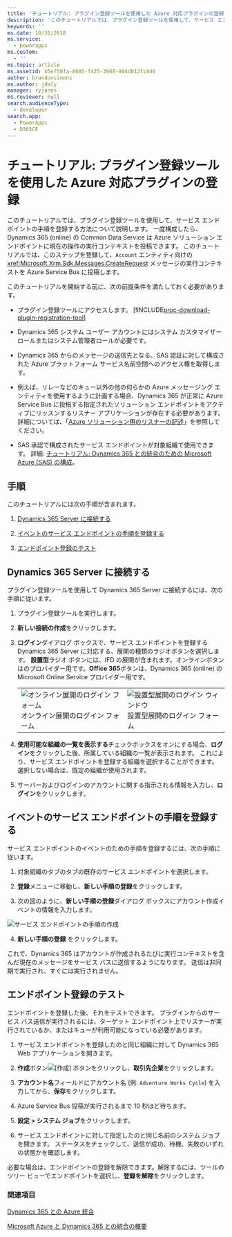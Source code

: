 ```yaml
---
title: 'チュートリアル: プラグイン登録ツールを使用した Azure 対応プラグインの登録 (Common Data Service) | Microsoft Docs'
description: 'このチュートリアルでは、プラグイン登録ツールを使用して、サービス エンドポイントの手順を登録する方法について説明します。 '
keywords: ''
ms.date: 10/31/2018
ms.service:
  - powerapps
ms.custom:
  - ''
ms.topic: article
ms.assetid: b5ef50fa-8085-f425-3968-804d012fc840
author: brandonsimons
ms.author: jdaly
manager: ryjones
ms.reviewer: null
search.audienceType:
  - developer
search.app:
  - PowerApps
  - D365CE
---
```


# <a name="tutorial-register-an-azure-aware-plug-in-using-the-plug-in-registration-tool"></a>チュートリアル: プラグイン登録ツールを使用した Azure 対応プラグインの登録

<!-- https://docs.microsoft.com/dynamics365/customer-engagement/developer/walkthrough-register-azure-aware-plug-in-using-plug-in-registration-tool -->

このチュートリアルでは、プラグイン登録ツールを使用して、サービス エンドポイントの手順を登録する方法について説明します。 一度構成したら、Dynamics 365 (online) の Common Data Service は Azure ソリューション エンドポイントに現在の操作の実行コンテキストを投稿できます。 このチュートリアルでは、このステップを登録して、`Account` エンティティ向けの <xref:Microsoft.Xrm.Sdk.Messages.CreateRequest> メッセージの実行コンテキストを Azure Service Bus に投稿します。  
  
 このチュートリアルを開始する前に、次の前提条件を満たしておく必要があります。  
  
-   プラグイン登録ツールにアクセスします。 [!INCLUDE[proc-download-plugin-registration-tool](../../includes/proc-download-plugin-registration-tool.md)]
  
-   Dynamics 365 システム ユーザー アカウントにはシステム カスタマイザー ロールまたはシステム管理者ロールが必要です。 
  
-   Dynamics 365 からのメッセージの送信先となる、SAS 認証に対して構成された Azure プラットフォーム サービス名前空間へのアクセス権を取得します。  
  
  
-   例えば、リレーなどのキュー以外の他の何らかの Azure メッセージング エンティティを使用するように計画する場合、Dynamics 365 が正常に Azure Service Bus に投稿する指定されたソリューション エンドポイントをアクティブにリッスンするリスナー アプリケーションが存在する必要があります。 詳細については、「[Azure ソリューション用のリスナーの記述](write-listener-application-azure-solution.md)」を参照してください。  
  
-   SAS 承認で構成されたサービス エンドポイントが対象組織で使用できます。 詳細: [チュートリアル: Dynamics 365 との統合のための Microsoft Azure (SAS) の構成](walkthrough-configure-azure-sas-integration.md)。  
  
## <a name="steps"></a>手順  
 このチュートリアルには次の手順が含まれます。  
  
1.  [Dynamics 365 Server に接続する](#BKMK_Connect)  
  
2.  [イベントのサービス エンドポイントの手順を登録する](#BKMK_Register)  
  
3.  [エンドポイント登録のテスト](#BKMK_Test)  
  
<a name="BKMK_Connect"></a>   
## <a name="connect-to-the-dynamics-365-server"></a>Dynamics 365 Server に接続する  
 プラグイン登録ツールを使用して Dynamics 365 Server に接続するには、次の手順に従います。  
  
1.  プラグイン登録ツールを実行します。  
  
2.  **新しい接続の作成**をクリックします。  
  
3.  **ログイン**ダイアログ ボックスで、サービス エンドポイントを登録する Dynamics 365 Server に対応する、展開の種類のラジオボタンを選択します。 **設置型**ラジオ ボタンには、IFD の展開が含まれます。オンラインボタンはのプロバイダー用です。**Office 365**ボタンは、Dynamics 365 (online) の Microsoft Online Service プロバイダー用です。  
  
    |||  
    |-|-|  
    |![オンライン展開のログイン フォーム](media/crm-v6s-pr.png "オンライン展開のログイン フォーム")<br />オンライン展開のログイン フォーム|![設置型展開のログイン ウィンドウ](media/crm-v6s-pr-login-onprem.png "設置型展開のログイン ウィンドウ")<br />設置型展開のログイン フォーム|  
  
4.  **使用可能な組織の一覧を表示する**チェックボックスをオンにする場合、**ログイン**をクリックした後、所属している組織の一覧が表示されます。 これにより、サービス エンドポイントを登録する組織を選択することができます。 選択しない場合は、既定の組織が使用されます。  
  
5.  サーバーおよびログインのアカウントに関する指示される情報を入力し、**ログイン**をクリックします。  
  
<a name="BKMK_Register"></a>   
## <a name="register-a-service-endpoint-step-for-an-event"></a>イベントのサービス エンドポイントの手順を登録する  
 サービス エンドポイントのイベントのための手順を登録するには、次の手順に従います。  
  
1.  対象組織のタブのタブの既存のサービス エンドポイントを選択します。  
  
2.  **登録**メニューに移動し、**新しい手順の登録**をクリックします。  
  
3.  次の図のように、**新しい手順の登録**ダイアログ ボックスにアカウント作成イベントの情報を入力します。

 ![サービス エンドポイントの手順の作成](media/crm-v6s-pr-service-endpoint-step.png "サービス エンドポイントの手順の作成")
  
4.  **新しい手順の登録** をクリックします。  
  
 これで、Dynamics 365 はアカウントが作成されるたびに実行コンテキストを含んだ現在のメッセージをサービス バスに送信するようになります。 送信は非同期で実行され、すぐには実行されません。  
  
<a name="BKMK_Test"></a>   
## <a name="test-the-endpoint-registration"></a>エンドポイント登録のテスト  
 エンドポイントを登録した後、それをテストできます。 プラグインからのサービス バス送信が実行されるには、ターゲット エンドポイント上でリスナーが実行されているか、またはキューが利用可能になっている必要があります。  
  
1.  サービス エンドポイントを登録したのと同じ組織に対して Dynamics 365 Web アプリケーションを開きます。  
  
2.  **作成**ボタン![[作成] ボタン](media/crm-v6s-wa-create-icon.PNG "[作成] ボタン")をクリックし、**取引先企業**をクリックします。  
  
3.  **アカウント名**フィールドにアカウント名 (例: `Adventure Works Cycle`) を入力してから、**保存**をクリックします。  
  
4.  Azure Service Bus 投稿が実行されるまで 10 秒ほど待ちます。  
  
5.  **設定 > システム ジョブ**をクリックします。  
  
6.  サービス エンドポイントに対して指定したのと同じ名前のシステム ジョブを開きます。 ステータスをチェックして、送信が成功、待機、失敗のいずれの状態かを確認します。  
  
 必要な場合は、エンドポイントの登録を解除できます。解除するには、ツールのツリー ビューでエンドポイントを選択し、**登録を解除**をクリックします。  
  
### <a name="see-also"></a>関連項目  
 [Dynamics 365 との Azure 統合](azure-integration.md)
 
 [Microsoft Azure と Dynamics 365 との統合の概要](azure-integration.md)
